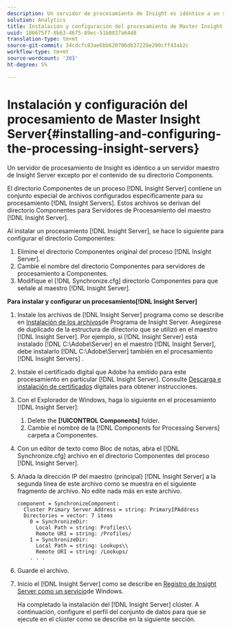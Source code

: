 ```yaml
---
description: Un servidor de procesamiento de Insight es idéntico a un servidor maestro de Insight Server excepto por el contenido de su directorio Components.
solution: Analytics
title: Instalación y configuración del procesamiento de Master Insight Server
uuid: 186675f7-8b63-4675-89ec-51b0837a64d8
translation-type: tm+mt
source-git-commit: 34cdcfc83ae6bb620706db37228e200cff43ab2c
workflow-type: tm+mt
source-wordcount: '303'
ht-degree: 5%

---
```



# Instalación y configuración del procesamiento de Master Insight Server{#installing-and-configuring-the-processing-insight-servers}

Un servidor de procesamiento de Insight es idéntico a un servidor maestro de Insight Server excepto por el contenido de su directorio Components.

El directorio Componentes de un proceso [!DNL Insight Server] contiene un conjunto especial de archivos configurados específicamente para su procesamiento [!DNL Insight Servers]. Estos archivos se derivan del directorio Componentes para Servidores de Procesamiento del maestro [!DNL Insight Server].

Al instalar un procesamiento [!DNL Insight Server], se hace lo siguiente para configurar el directorio Componentes:

1. Elimine el directorio Componentes original del proceso [!DNL Insight Server].
1. Cambie el nombre del directorio Componentes para servidores de procesamiento a Componentes.
1. Modifique el [!DNL Synchronize.cfg] directorio Componentes para que señale al maestro [!DNL Insight Server].

**Para instalar y configurar un procesamiento[!DNL Insight Server]**

1. Instale los archivos de [!DNL Insight Server] programa como se describe en [Instalación de los archivos](../../../../../../home/c-inst-svr/c-install-ins-svr/t-install-proc-inst-svr-dpu/t-install-prgm-files.md#task-1e6251fd39714186baa40d38f23d0088)de Programa de Insight Server. Asegúrese de duplicado de la estructura de directorio que se utilizó en el maestro [!DNL Insight Server]. Por ejemplo, si [!DNL Insight Server] está instalado [!DNL C:\Adobe\Server] en el maestro [!DNL Insight Server], debe instalarlo [!DNL C:\Adobe\Server] también en el procesamiento [!DNL Insight Servers] .
1. Instale el certificado digital que Adobe ha emitido para este procesamiento en particular [!DNL Insight Server]. Consulte [Descarga e instalación de certificados](../../../../../../home/c-inst-svr/c-install-ins-svr/t-install-proc-inst-svr-dpu/c-dnld-dgtl-cert/c-dnld-dgtl-cert.md#concept-4f79c240492f4e52b6375b4b3bbefa17) digitales para obtener instrucciones.
1. Con el Explorador de Windows, haga lo siguiente en el procesamiento [!DNL Insight Server]:

   1. Delete the **[!UICONTROL Components]** folder.
   1. Cambie el nombre de la [!DNL Components for Processing Servers] carpeta a Componentes.

1. Con un editor de texto como Bloc de notas, abra el [!DNL Synchronize.cfg] archivo en el directorio Componentes del proceso [!DNL Insight Server].
1. Añada la dirección IP del maestro (principal) [!DNL Insight Server] a la segunda línea de este archivo como se muestra en el siguiente fragmento de archivo. No edite nada más en este archivo.

   ```
   component = SynchronizeComponent:
     Cluster Primary Server Address = string: PrimaryIPAddress
     Directories = vector: 7 items
       0 = SynchronizeDir:
         Local Path = string: Profiles\\
         Remote URI = string: /Profiles/
       1 = SynchronizeDir:
         Local Path = string: Lookups\\
         Remote URI = string: /Lookups/
       . . .
   ```

1. Guarde el archivo.
1. Inicio el [!DNL Insight Server] como se describe en [Registro de Insight Server como un servicio](../../../../../../home/c-inst-svr/c-install-ins-svr/t-install-proc-inst-svr-dpu/c-reg-wdws-svc.md#concept-f2c7aa891d544a2595aa01d0d796a540)de Windows.

   Ha completado la instalación del [!DNL Insight Server] clúster. A continuación, configure el perfil del conjunto de datos para que se ejecute en el clúster como se describe en la siguiente sección.


